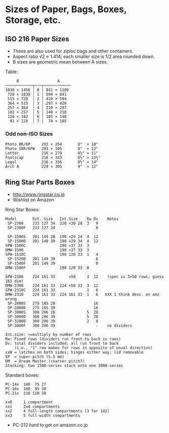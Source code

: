 Sizes of Paper, Bags, Boxes, Storage, etc.
==========================================

ISO 216 Paper Sizes
-------------------

- These are also used for ziploc bags and other containers.
- Aspect ratio √2 ≈ 1.414; each smaller size is 1/2 area rounded down.
- B sizes are geometric mean between A sizes.

Table:

         B                 A
    ────────────┬───┬────────────
    1030 × 1456 │ 0 │ 841 × 1189
     728 × 1030 │ 1 │ 594 × 841
     515 × 728  │ 2 │ 420 × 594
     364 × 515  │ 3 │ 297 × 420
     257 × 364  │ 4 │ 210 × 297
     182 × 257  │ 5 │ 148 × 210
     128 × 182  │ 6 │ 105 × 148
      91 × 128  │ 7 │  74 × 105

### Odd non-ISO Sizes

    Photo 8R/6P     203 × 254       8"  × 10"
    Photo S8R/6PW   203 × 305       8"  × 12"
    Letter          216 × 279       8½" × 11"
    Foolscap        216 × 343       8½" × 13½"
    Legal           216 × 356       8½" × 14"
    Arch A          229 × 305       9"  × 12"


Ring Star Parts Boxes
---------------------

* <http://www.ringstar.co.jp>
* Wishlist on Amazon

Ring Star Boxes:

    Model       Ext. Size   Int.Size    Rw Dv    Notes
     SP-2300    233 127 34  220 ×30 28  3   9
     SP-2300F   233 127 34                  0

     SP-1500S   201 149 28  190 ×29 24  4  12
     SP-1500D   201 149 39  190 ×29 34  4  12
    SPW-1500C               190 ×37 33  3
    DMW-1500                190 ×37 33  3
    SPW-1510C               190 120 33  1   4
     SP-1520D   201 149 39                  6
     SP-1500F   201 149 39                  0
    DMW-1500F               190 120 33  0

    SPW-2300    224 161 33      ×50     3  12    (spec is 3×50 rows; guess 161 dim)
    DMW-2300    224 161 33  224 ×50 33  3  12
    SPW-2310C   224 161 33              1   6
    DMW-2310    224 161 33  224 161 33  1   6   XXX I think desc. on amz wrong
     SP-2800S   275 185 28                 16
     SP-2800D   275 185 39                 16
     SP-3000S   300 206 28              5  20
     SP-3000D   300 206 39              5  20
     SP-3200D   300 206 39              2   8
     SP-3000F   300 206 39                  -    no dividers

    Int.size: ×=multiply by number of rows
    Rw: Fixed rows (dividers run front-to back in rows)
    Dv: total dividers included; all run front to back
        (i.e., "1" row makes for rows in opposite of usual direction)
    xxW = latches on both sides; hinges either way; lid removable
    SP  = super-pitch (5.5 mm)
    DM  = Dream Master (coarser pitch?)
    Stacking: two 1500-series stack onto one 3000-series

Standard boxes:

    PC-14x  140  75 27
    PC-16x  160  95 30
    PC-21x  210 110 38

    xx0     1 compartment
    xx1     2x4 compartments
    xx2     4 full-length compartments (3 for 142)
    xx3     5 full-width compartments

- PC-212 hard to get on amazon.co.jp

